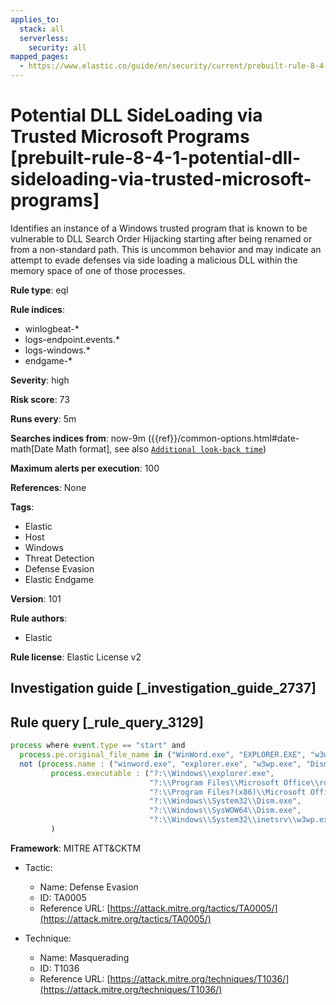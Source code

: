 ```yaml
---
applies_to:
  stack: all
  serverless:
    security: all
mapped_pages:
  - https://www.elastic.co/guide/en/security/current/prebuilt-rule-8-4-1-potential-dll-sideloading-via-trusted-microsoft-programs.html
---
```


# Potential DLL SideLoading via Trusted Microsoft Programs [prebuilt-rule-8-4-1-potential-dll-sideloading-via-trusted-microsoft-programs]

Identifies an instance of a Windows trusted program that is known to be vulnerable to DLL Search Order Hijacking starting after being renamed or from a non-standard path. This is uncommon behavior and may indicate an attempt to evade defenses via side loading a malicious DLL within the memory space of one of those processes.

**Rule type**: eql

**Rule indices**:

* winlogbeat-*
* logs-endpoint.events.*
* logs-windows.*
* endgame-*

**Severity**: high

**Risk score**: 73

**Runs every**: 5m

**Searches indices from**: now-9m ({{ref}}/common-options.html#date-math[Date Math format], see also [`Additional look-back time`](docs-content://solutions/security/detect-and-alert/create-detection-rule.md#rule-schedule))

**Maximum alerts per execution**: 100

**References**: None

**Tags**:

* Elastic
* Host
* Windows
* Threat Detection
* Defense Evasion
* Elastic Endgame

**Version**: 101

**Rule authors**:

* Elastic

**Rule license**: Elastic License v2

## Investigation guide [_investigation_guide_2737]



## Rule query [_rule_query_3129]

```js
process where event.type == "start" and
  process.pe.original_file_name in ("WinWord.exe", "EXPLORER.EXE", "w3wp.exe", "DISM.EXE") and
  not (process.name : ("winword.exe", "explorer.exe", "w3wp.exe", "Dism.exe") or
         process.executable : ("?:\\Windows\\explorer.exe",
                               "?:\\Program Files\\Microsoft Office\\root\\Office*\\WINWORD.EXE",
                               "?:\\Program Files?(x86)\\Microsoft Office\\root\\Office*\\WINWORD.EXE",
                               "?:\\Windows\\System32\\Dism.exe",
                               "?:\\Windows\\SysWOW64\\Dism.exe",
                               "?:\\Windows\\System32\\inetsrv\\w3wp.exe")
         )
```

**Framework**: MITRE ATT&CKTM

* Tactic:

    * Name: Defense Evasion
    * ID: TA0005
    * Reference URL: [https://attack.mitre.org/tactics/TA0005/](https://attack.mitre.org/tactics/TA0005/)

* Technique:

    * Name: Masquerading
    * ID: T1036
    * Reference URL: [https://attack.mitre.org/techniques/T1036/](https://attack.mitre.org/techniques/T1036/)



